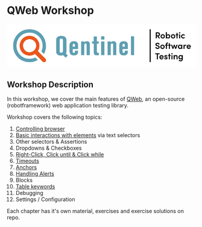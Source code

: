 # QWeb Workshop
![alt text][logo]


## Workshop Description
In this workshop, we cover the main features of [QWeb](https://github.com/qentinelqi/qweb_test), an open-source (robotframework) web application testing library.

Workshop covers the following topics:

1. [Controlling browser](./01/index.adoc)
2. [Basic interactions with elements](./02/index.adoc) via text selectors
3. Other selectors & Assertions
4. Dropdowns & Checkboxes
5. [Right-Click, Click until & Click while](./05/clicking_advanced.adoc)
6. [Timeouts](./06/timeouts.adoc)
7. [Anchors](./07/anchors.adoc)
8. [Handling Alerts](./08/alerts.adoc)
9. Blocks
10. [Table keywords](./10/tables.adoc)
11. Debugging
12. Settings / Configuration

Each chapter has it's own material, exercises and exercise solutions on repo.



[logo]: images/Qentinel_logo_main_slogan_CMYK_small.png
